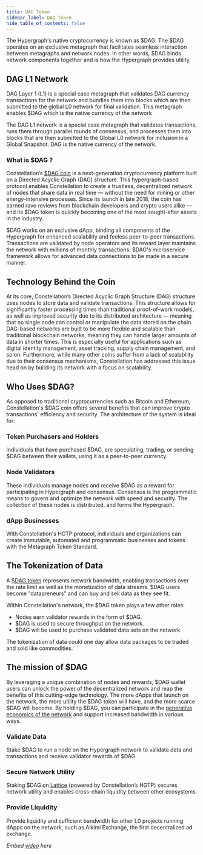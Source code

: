 ```yaml
---
title: DAG Token
sidebar_label: DAG Token
hide_table_of_contents: false
---
```


The Hypergraph's native cryptocurrency is known as $DAG. The $DAG operates on an exclusive metagraph that facilitates seamless interaction between metagraphs and network nodes. In other words, $DAG binds network components together and is how the Hypergraph provides utility.

## DAG L1 Network​
DAG Layer 1 (L1) is a special case metagraph that validates DAG currency transactions for the network and bundles them into blocks which are then submitted to the global L0 network for final validation. This metagraph enables $DAG which is the native currency of the network

The DAG L1 network is a special case metagraph that validates transactions, runs them through parallel rounds of consensus, and processes them into blocks that are then submitted to the Global L0 network for inclusion in a Global Snapshot. DAG is the native currency of the network.

### What is $DAG ?

Constellation’s [$DAG coin](https://constellationnetwork.io/dag-token) is a next-generation cryptocurrency platform built on a Directed Acyclic Graph (DAG) structure. This hypergraph-based protocol enables Constellation to create a trustless, decentralized network of nodes that share data in real time — without the need for mining or other energy-intensive processes. Since its launch in late 2018, the coin has earned rave reviews from blockchain developers and crypto users alike — and its $DAG token is quickly becoming one of the most sought-after assets in the industry.

$DAG works on an exclusive dApp, binding all components of the Hypergraph for enhanced scalability and feeless peer-to-peer transactions. Transactions are validated by node operators and its reward layer maintains the network with millions of monthly transactions. $DAG's microservice framework allows for advanced data connections to be made in a secure manner.

## Technology Behind the Coin

At its core, Constellation’s Directed Acyclic Graph Structure (DAG) structure uses nodes to store data and validate transactions. This structure allows for significantly faster processing times than traditional proof-of-work models, as well as improved security due to its distributed architecture — meaning that no single node can control or manipulate the data stored on the chain. DAG-based networks are built to be more flexible and scalable than traditional blockchain networks, meaning they can handle larger amounts of data in shorter times. This is especially useful for applications such as digital identity management, asset tracking, supply chain management, and so on. Furthermore, while many other coins suffer from a lack of scalability due to their consensus mechanisms, Constellation has addressed this issue head on by building its network with a focus on scalability.

## Who Uses $DAG?

As opposed to traditional cryptocurrencies such as Bitcoin and Ethereum, Constellation's $DAG coin offers several benefits that can improve crypto transactions' efficiency and security. The architecture of the system is ideal for:

### Token Purchasers and Holders

Individuals that have purchased $DAG, are speculating, trading, or sending $DAG between their wallets, using it as a peer-to-peer currency.

### Node Validators

These individuals manage nodes and receive $DAG as a reward for participating in Hypergraph and consensus. Consensus is the programmatic means to govern and optimize the network with speed and security. The collection of these nodes is distributed, and forms the Hypergraph.

### dApp Businesses

With Constellation's HGTP protocol, individuals and organizations can create immutable, automated and programmatic businesses and tokens with the Metagraph Token Standard.

## The Tokenization of Data

A [$DAG token](https://medium.com/constellationlabs/dag-defined-52cb5c8fc441) represents network bandwidth, enabling transactions over the rate limit as well as the monetization of data streams. $DAG users become "datapreneurs" and can buy and sell data as they see fit.

Within Constellation's network, the $DAG token plays a few other roles:

- Nodes earn validator rewards in the form of $DAG.
- $DAG is used to secure throughput on the network.
- $DAG will be used to purchase validated data sets on the network.

The tokenization of data could one day allow data packages to be traded and sold like commodities.

## The mission of $DAG

By leveraging a unique combination of nodes and rewards, $DAG wallet users can unlock the power of the decentralized network and reap the benefits of this cutting-edge technology. The more dApps that launch on the network, the more utility the $DAG token will have, and the more scarce $DAG will become. By holding $DAG, you can participate in the [generative economics of the network](https://www.youtube.com/watch?v=wGfMsrskf3A) and support increased bandwidth in various ways.

### Validate Data

Stake $DAG to run a node on the Hypergraph network to validate data and transactions and receive validator rewards of $DAG.

### Secure Network Utility

Staking $DAG on [Lattice](https://constellationnetwork.io/lattice) (powered by Constellation’s HGTP) secures network utility and enables cross-chain liquidity between other ecosystems.

### Provide Liquidity

Provide liquidity and sufficient bandwidth for other L0 projects running dApps on the network, such as Alkimi Exchange, the first decentralized ad exchange.

*Embed [video](https://www.youtube.com/watch?v=wGfMsrskf3A) here*
